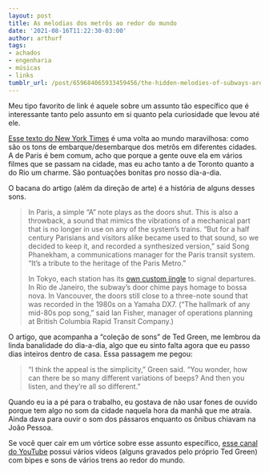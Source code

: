 ```yaml
---
layout: post
title: As melodias dos metrôs ao redor do mundo
date: '2021-08-16T11:22:30-03:00'
author: arthurf
tags:
- achados
- engenharia
- músicas
- links
tumblr_url: /post/659684065933459456/the-hidden-melodies-of-subways-around-the-world
---
```


Meu tipo favorito de link é aquele sobre um assunto tão específico que é interessante tanto pelo assunto em si quanto pela curiosidade que levou até ele.

[Esse texto do New York Times](https://www.nytimes.com/interactive/2021/08/13/arts/subway-train-sounds.html) é uma volta ao mundo maravilhosa: como são os tons de embarque/desembarque dos metrôs em diferentes cidades. A de Paris é bem comum, acho que porque a gente ouve ela em vários filmes que se passam na cidade, mas eu acho tanto a de Toronto quanto a do Rio um charme. São pontuações bonitas pro nosso dia-a-dia.

O bacana do artigo (além da direção de arte) é a história de alguns desses sons.

> In Paris, a simple “A” note plays as the doors shut. This is also a throwback, a sound that mimics the vibrations of a mechanical part that is no longer in use on any of the system’s trains. “But for a half century Parisians and visitors alike became used to that sound, so we decided to keep it, and recorded a synthesized version,” said Song Phanekham, a communications manager for the Paris transit system. “It’s a tribute to the heritage of the Paris Metro.”
>
> In Tokyo, each station has its [own custom jingle](https://nz.news.yahoo.com/news/jingle-bells-japans-unusual-station-music-39787682.html?guccounter=1&guce_referrer=aHR0cHM6Ly93d3cuZ29vZ2xlLmNvbS8&guce_referrer_sig=AQAAAHFtHzZ-bqgIMEV7DOd5Gw60sEmUtv1_izPSbeugea9KanQUMoBJCDWTuI-Wof--u7JPB0sWJFx49Q8F0D30CYFY5NCvB-scNuUQ3m2mBfpCVUs5NgKgAP9j-f_CJBmDum4puz8mO1uujr3332mrUvyjmUzgoR_5q-HuHlg9PYRt) to signal departures. In Rio de Janeiro, the subway’s door chime pays homage to bossa nova. In Vancouver, the doors still close to a three-note sound that was recorded in the 1980s on a Yamaha DX7. (“The hallmark of any mid-80s pop song,” said Ian Fisher, manager of operations planning at British Columbia Rapid Transit Company.)

O artigo, que acompanha a “coleção de sons” de Ted Green, me lembrou da linda banalidade do dia-a-dia, algo que eu sinto falta agora que eu passo dias inteiros dentro de casa. Essa passagem me pegou:

> “I think the appeal is the simplicity,” Green said. “You wonder, how can there be so many different variations of beeps? And then you listen, and they’re all so different.”

Quando eu ia a pé para o trabalho, eu gostava de não usar fones de ouvido porque tem algo no som da cidade naquela hora da manhã que me atraía. Ainda dava para ouvir o som dos pássaros enquanto os ônibus chiavam na João Pessoa.

Se você quer cair em um vórtice sobre esse assunto específico, [esse canal do YouTube](https://www.youtube.com/user/OltonHall/featured) possui vários vídeos (alguns gravados pelo próprio Ted Green) com bipes e sons de vários trens ao redor do mundo.


